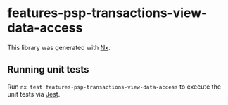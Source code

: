 # features-psp-transactions-view-data-access

This library was generated with [Nx](https://nx.dev).

## Running unit tests

Run `nx test features-psp-transactions-view-data-access` to execute the unit tests via [Jest](https://jestjs.io).
